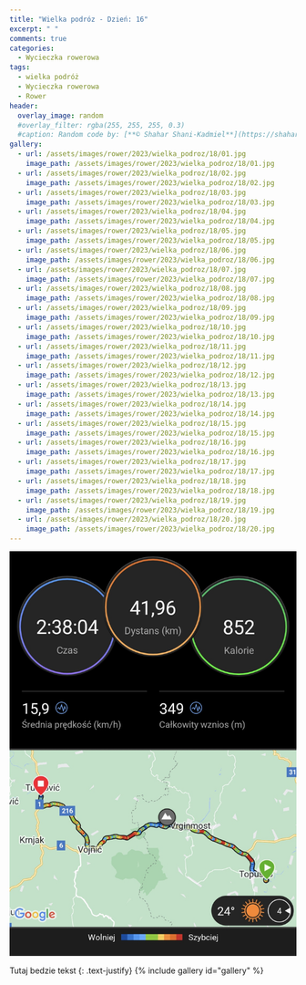 ```yaml
---
title: "Wielka podróz - Dzień: 16"
excerpt: " "
comments: true
categories:
  - Wycieczka rowerowa
tags:
  - wielka podróż
  - Wycieczka rowerowa
  - Rower
header:
  overlay_image: random
  #overlay_filter: rgba(255, 255, 255, 0.3)
  #caption: Random code by: [**© Shahar Shani-Kadmiel**](https://shaharkadmiel.github.io)"
gallery:
  - url: /assets/images/rower/2023/wielka_podroz/18/01.jpg
    image_path: /assets/images/rower/2023/wielka_podroz/18/01.jpg
  - url: /assets/images/rower/2023/wielka_podroz/18/02.jpg
    image_path: /assets/images/rower/2023/wielka_podroz/18/02.jpg
  - url: /assets/images/rower/2023/wielka_podroz/18/03.jpg
    image_path: /assets/images/rower/2023/wielka_podroz/18/03.jpg
  - url: /assets/images/rower/2023/wielka_podroz/18/04.jpg
    image_path: /assets/images/rower/2023/wielka_podroz/18/04.jpg
  - url: /assets/images/rower/2023/wielka_podroz/18/05.jpg
    image_path: /assets/images/rower/2023/wielka_podroz/18/05.jpg
  - url: /assets/images/rower/2023/wielka_podroz/18/06.jpg
    image_path: /assets/images/rower/2023/wielka_podroz/18/06.jpg
  - url: /assets/images/rower/2023/wielka_podroz/18/07.jpg
    image_path: /assets/images/rower/2023/wielka_podroz/18/07.jpg
  - url: /assets/images/rower/2023/wielka_podroz/18/08.jpg
    image_path: /assets/images/rower/2023/wielka_podroz/18/08.jpg
  - url: /assets/images/rower/2023/wielka_podroz/18/09.jpg
    image_path: /assets/images/rower/2023/wielka_podroz/18/09.jpg
  - url: /assets/images/rower/2023/wielka_podroz/18/10.jpg
    image_path: /assets/images/rower/2023/wielka_podroz/18/10.jpg
  - url: /assets/images/rower/2023/wielka_podroz/18/11.jpg
    image_path: /assets/images/rower/2023/wielka_podroz/18/11.jpg
  - url: /assets/images/rower/2023/wielka_podroz/18/12.jpg
    image_path: /assets/images/rower/2023/wielka_podroz/18/12.jpg
  - url: /assets/images/rower/2023/wielka_podroz/18/13.jpg
    image_path: /assets/images/rower/2023/wielka_podroz/18/13.jpg
  - url: /assets/images/rower/2023/wielka_podroz/18/14.jpg
    image_path: /assets/images/rower/2023/wielka_podroz/18/14.jpg
  - url: /assets/images/rower/2023/wielka_podroz/18/15.jpg
    image_path: /assets/images/rower/2023/wielka_podroz/18/15.jpg
  - url: /assets/images/rower/2023/wielka_podroz/18/16.jpg
    image_path: /assets/images/rower/2023/wielka_podroz/18/16.jpg
  - url: /assets/images/rower/2023/wielka_podroz/18/17.jpg
    image_path: /assets/images/rower/2023/wielka_podroz/18/17.jpg
  - url: /assets/images/rower/2023/wielka_podroz/18/18.jpg
    image_path: /assets/images/rower/2023/wielka_podroz/18/18.jpg
  - url: /assets/images/rower/2023/wielka_podroz/18/19.jpg
    image_path: /assets/images/rower/2023/wielka_podroz/18/19.jpg
  - url: /assets/images/rower/2023/wielka_podroz/18/20.jpg
    image_path: /assets/images/rower/2023/wielka_podroz/18/20.jpg
---
```

![mapka](/assets/images/rower/2023/wielka_podroz/18/mapka.png)

Tutaj bedzie tekst
{: .text-justify}
{% include gallery id="gallery" %}
